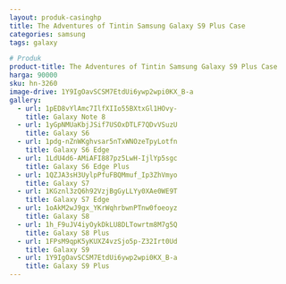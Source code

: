 ```yaml
---
layout: produk-casinghp
title: The Adventures of Tintin Samsung Galaxy S9 Plus Case
categories: samsung
tags: galaxy

# Produk
product-title: The Adventures of Tintin Samsung Galaxy S9 Plus Case
harga: 90000
sku: hn-3260
image-drive: 1Y9IgOavSCSM7EtdUi6ywp2wpi0KX_B-a
gallery:
  - url: 1pED8vYlAmc7IlfXIIo55BXtxGl1HOvy-
    title: Galaxy Note 8
  - url: 1yGpNMUaKbjJSif7USOxDTLF7QDvVSuzU
    title: Galaxy S6
  - url: 1pdg-nZnWKghvsar5nTxWNOzeTpyLotfn
    title: Galaxy S6 Edge
  - url: 1LdU4d6-AMiAFI887pz5LwH-IjlYp5sgc
    title: Galaxy S6 Edge Plus
  - url: 1QZJA3sH3UylpPfuFBQMmuf_Ip3ZhVmyo
    title: Galaxy S7
  - url: 1KGznl3zQ6h92VzjBgGyLLYy0XAe0WE9T
    title: Galaxy S7 Edge
  - url: 1oAkM2wJ9gx_YKrWqhrbwnPTnw0foeoyz
    title: Galaxy S8
  - url: 1h_F9uJV4iyOykDkLU8DLTowrtm8M7g5Q
    title: Galaxy S8 Plus
  - url: 1FPsM9qpK5yKUXZ4vzSjo5p-Z32Irt0Ud
    title: Galaxy S9
  - url: 1Y9IgOavSCSM7EtdUi6ywp2wpi0KX_B-a
    title: Galaxy S9 Plus
---
```

